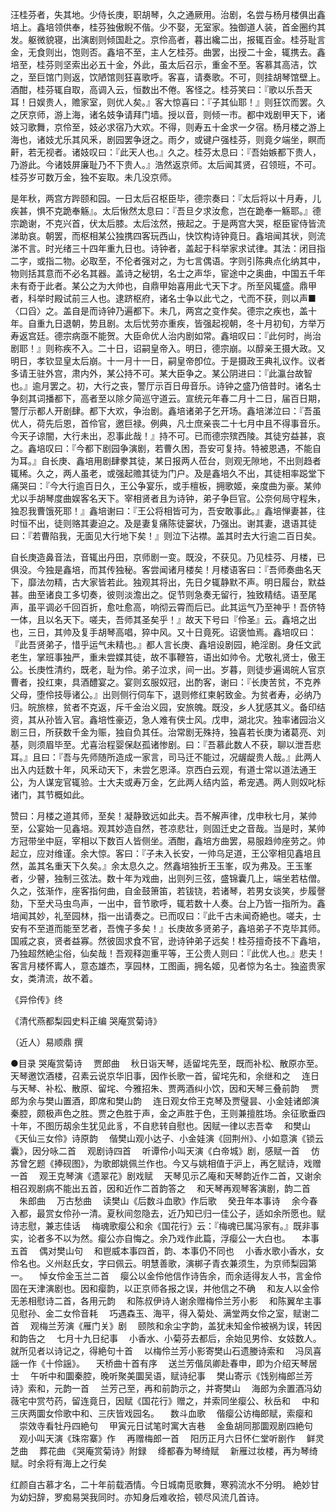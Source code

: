 <!-- { "loadSidebar": true } -->
汪桂芬者，失其地。少侍长庚，职胡琴，久之通厥用。治剧，名尝与杨月楼俱出鑫培上。鑫培领供奉，桂芬独傲睨不偕。少不娶，无室家。独御道人装，首金圈约其发。躯微貌寝，出演剧则倾国赴之。京伶高者，暮出纔二出，报辄百金。桂芬耻言金，无食则出，饱则否。鑫培不至，主人乞桂芬。曲罢，出授二十金，辄携去。鑫培至，桂芬则坚索出必五十金，外此，虽太后召示，重金不至。客慕其高洁，饮之，至巨馆门则返，饮陋馆则狂喜歌呼。客喜，请奏歌。不可，则挂胡琴馆壁上。酒酣，桂芬辄自取，高调入云，恒数出不倦。客怪之。桂芬笑曰：『歌以乐吾天耳！日娱贵人，赡家室，则优人矣。』客大惊喜曰：『子其仙耶！』则狂饮而罢。久之厌京师，游上海，诸名妓争请拜门墙。授以音，则倾一市。都中戏剧甲天下，诸妓习歌舞，京伶至，妓必求宿乃大欢。不得，则寿五十金求一夕宿。杨月楼之游上海也，诸妓尤乐其风釆，剧园罢争迓之。雨夕，或键户强桂芬，则竟夕端坐，瞑而鼾，若无视者。诸妓叹曰：『此天人也。』久之。桂芬太息曰：『吾始嫉都下贵人，乃游此。今诸妓屏廉耻乃不下贵人。』浩然返京师。太后闻其贤，召领班，不可。桂芬岁可数万金，独不妄取。未几没京师。

是年秋，两宫方跸颐和园。一日太后召枢臣毕，德宗奏曰：『太后将以十月寿，儿疾甚，惧不克跪奉觞』。太后愀然太息曰：『吾旦夕求汝愈，岂在跪奉一觞耶。』德宗跪谢，不克兴首，伏太后膝。太后泫然，掖起之。于是两宫大哭，枢臣宦侍皆流涕助哀。朝罢，而枢相某公独携四客玩西山，快饮构诗钟竟日。鑫培闻其状，则流涕不言。时光绪三十四年重九日也。诗钟者，盖起于科举家求试律。其法：闭目指二字，或指二物。必取至，不伦者强对之，为七言偶语。字则引陈典点化纳其中，物则括其意而不必名其器。盖诗之秘钥，名士之声华，宦途中之奥曲，中国五千年未有奇于此者。某公之为大帅也，自鼎甲始喜用此弋天下才。所至风辄盛。鼎甲者，科举时殿试前三人也。逮跻枢府，诸名士争以此弋之，弋而不获，则以声■〈口舀〉之。盖自是而诗钟乃遍都下。未几，两宫之变作矣。德宗之疾也，盖十年。自重九日退朝，势且剧。太后忧劳亦重疾，皆强起视朝，冬十月初旬，方举万寿返宫廷。德宗病亟不能贺。大臣命优人治内剧如常。鑫培叹曰：『此何时，尚治剧耶！』则称疾不入。二十日，诏嗣皇帝入。明日，德宗崩。以醇亲王摄大政。又明日，孝钦显皇太后崩。十一月十一日，嗣皇帝卽位。于是摄政王典礼议作。议者多请王驻外宫，肃内外，某公持不可。某大臣争之。某公阴进曰：『此瀛台故智也。』逾月罢之。初，大行之丧，警厅示百日毋音乐。诗钟之盛乃倍昔时。诸名士争刻其词播都下，高者至以除夕简巡守道云。宣统元年春二月十二日，届百日期，警厅示都人开剧肆。都下大欢，争治剧。鑫培诸弟子乞开场。鑫培涕泣曰：『吾虽优人，荷先后恩，首伶官，邀巨禄。例典，凡士庶亲丧二十七月中且不得事音乐。今天子谅闇，大行未出，忍事此哉！』持不可。已而德宗殡西陵。其徒穷益甚，哀之。鑫培叹曰：『今都下剧园争演剧，若曹久困，吾安可复持。特被恩遇，不能自为耳。』自长庚、鑫培用剧肆豢其徒，某日报两人莅台，则观无隙地，不出则趋者辄稀。久之，两人虽老，或强起赡其徒为门户。及是鑫培久不出，其徒相率跽堂下痛哭曰：『今大行逾百日久，王公争宴乐，或手檀板，拥歌姬，亲度曲为豪。某帅尤以手胡琴度曲娱客名天下。宰相贤者且为诗钟，弟子争巨官。公奈何局守程朱，独忍我曹饿死耶！』鑫培谢曰：『王公将相皆可为，吾安敢事此。』鑫培惮妻甚，往时恒不出，徒则赂其妻迫之。及是妻复痛陈徒窭状，乃强出。谢其妻，退语其徒曰：『若曹陷我，无面见大行地下矣！』则泣下沾襟。盖其时去大行逾二百日矣。

自长庚造鼻音法，音辄出丹田，京师剧一变。既没，不获见。乃见桂芬、月楼，已俱没。今独是鑫培，而其传独秘。客尝闻诸月楼矣！月楼语客曰：『吾师奏曲名天下，靡法勿精，古大家皆若此。独观其将出，先日夕辄静默不声。明日履台，默益甚。曲至诸良工多切奏，彼则淡澹出之。促节则急奏无留行，独致精结。语至尾声，虽平调必千回百折，愈吐愈高，响彻云霄而后已。此其运气乃至神乎！吾侪特一体，且以名天下。嗟夫，吾师其圣矣乎！』故天下号曰『伶圣』云。鑫培之出也，三日，其帅及复手胡琴高唱，猝中风。又十日竟死。诏褒恤焉。鑫培叹曰：『此吾贤弟子，惜乎运气未精也。』都人言长庚、鑫培设剧园，絶淫剧。身任文武老生，掌班事独严，重未尝媟其徒，故不事鞭笞，语出如帅令。尤敬礼贤士，傲王公。长庚性清约，既老，耻为伶。弟子泣求，间一出。岁暮，则徒步遍谒皖人官京曹者，投红柬，具酒醴宴之。宴则玄服奴冠，出酌客，谢曰：『长庚苦贫，不克养父母，堕伶技辱诸公。』出则侧行伺车下，退则修红柬躬致金。为贫者寿，必纳乃归。皖旅榇，贫者不克返，斥千金治义园，安旅魄。既没，乡人犹感其义。备印结资，其从孙皆入官。鑫培性豪迈，急人难有侠士风。戊申，湖北灾。独率诸园治义剧三日，所获数千金为赈，独自负其任。治常剧无殊持，独喜若长庚为诸葛亮、刘基，则须眉毕至。尤喜治程婴保赵孤诸惨剧。曰：『吾慕此数人不获，聊以泄吾悲耳。』且曰：『吾与先师随所造成一家言，司马迁不能过，况龌龊贵人哉。』此两人出入内廷数十年，风釆动天下，未尝乞恩泽。京西白云观，有道士常以道法通王公，为人谋宠官辄验。士大夫或寿万金，乞此两人结内监，希宠遇。两人则奴叱标诸门，其节概如此。

赞曰：月楼之道其师，至矣！凝静致远如此夫。吾不解声律，戊申秋七月，某帅至，公宴始一见鑫培。观其妙造自然，苍凉悲壮，则固迁史之音哉。当是时，某帅方冠带坐中庭，宰相以下数百人皆侧坐。酒酣，鑫培方曲罢，易服趋帅座劳之。帅起立，应对维谨。余大惊。客曰：『子未入长安，一帅乌足道，王公宰相见鑫培且然，盖其名重天下久矣。』余太息久之。然鑫培独折王玉峯，叹为弗及。王玉峯者，少瞽，独制三弦法。数十年为戏曲，出则列三弦，盛锦囊几上，端坐若枯僧。久之，弦渐作，座客指何曲，自金鼓箫笛，若钹铙，若诸琴，若男女谈笑，步履謦劾，下至犬马虫鸟声，一出中，音节歌呼，辄若数十人奏。台上乃皆一指所为。鑫培闻其妙，礼至园林，指一出请奏之。已而叹曰：『此千古未闻奇絶也。嗟夫，士安有不至道而能至艺者，吾愧子多矣！』长庚故多贤弟子，鑫培弟子不克毕其师。国戚之哀，贤者益寡。然彼固求食不官，逊诗钟弟子远矣！桂芬擅奇技不下鑫培，乃独超然絶尘俗，仙矣哉！吾观释迦重平等，王公贵人则曰：『此优人也。』悲夫！客言月楼怀寗人，意态雄杰，享园林，工图画，拥名姬，见者惊为名士。独盗贵家女，类清流，故不着。

《异伶传》终




《清代燕都梨园史料正编 哭庵赏菊诗》

（近人）易顺鼎 撰



●目录
哭庵赏菊诗
　贾郎曲
　秋日诣天琴，适留垞先至，既而补松、散原亦至。天琴邀饮酒楼，召素云说京华旧事，因作长歌一首，留垞先和，余继和之
　连日与天琴、补松、散原、留垞、今雅招朱、贾两酒纠小饮，因和天琴三叠前韵
　贾郎为余与樊山置酒，即席和樊山韵
　连日观女伶王克琴及贾璧昙、小金娃诸郎演秦腔，颇极声色之胜。贾之色胜于声，金之声胜于色，王则兼擅胜场。余征歌垂四十年，不图历刼余生犹见此豸，不自悲转自慰也。因赋一律以志吾幸
　和樊山《天仙三女伶》诗原韵
　偕樊山观小达子、小金娃演《回荆州》、小如意演《锁云囊》，因分咏二首
　观剧诗四首
　听谭伶小叫天演《白帝城》剧，感赋一首
　仿苏曾乞题《捧砚图》，为歌郎姚佩兰作也。今又与姚相值于沪上，再乞赋诗，戏赠一首
　观王克琴演《遗翠花》剧戏赋
　天琴见示乙庵和天琴韵近作二首，又谢余相召观剧病不能出五首，因和近作二首韵答之
　和天琴再观琴客演剧，韵二首
　朱郎曲
　万古愁曲
　读樊山《后数斗血歌》作后歌
　癸丑年本事诗
　余今春入都，最赏女伶孙一清。夏秋间忽隐去，近乃知已归一佳公子，适如余所愿也。赋诗志慰，兼志佳话
　梅魂歌瘿公和余《国花行》云：『梅魂已属冯家有。』既非事实，论者多不以为然。瘿公亦自悔之。余乃戏作此篇，浮瘿公一大白也。
　本事五首
　偶对樊山句
　和鬯威本事四首，韵、本事仍不同也
　小香水歌小香水，女伶名也。义州赵氏女，字曰佩云。明慧善歌，演梆子青衣兼须生，为京师梨园第一。
　悼女伶金玉兰二首
　瘿公以金伶他信作诗告余，而余适得友人书，言金伶固在天津演剧也。因和瘿韵，以正京师各报之误，并他信之不确
　和友人以金伶无恙相慰诗二首，各用元韵
　和陈叔伊诗人谢余赠梅伶兰芳小影
　和陈翼牟主事见慰孙、金二女伶音耗
　巧遇森玉、海平，得入菊处、满堂两女伶之室，赋谢二首
　观梅兰芳演《雁门关》剧
　颐陔和余尘字韵，盖犹未知金伶被祸为误，转因和韵告之
　七月十九日纪事
　小香水、小菊芬去都后，余始见男伶、女妓数人。就所见者以诗记之，得絶句十首
　以梅伶兰芳小影寄樊山石遗媵诗索和
　冯凤喜謡一作《十伶謡》。
　天桥曲十首有序
　送兰芳偕凤卿赴春申，即为介绍天琴居士
　午听中和圜秦腔，晚听聚美圜吴语，赋诗纪事
　樊山寄示《饯别梅郎兰芳诗》索和，元韵一首
　兰芳己至，再和前韵示之，并寄樊山
　海郎为余置酒冯幼薇宅中赏芍药，留连竟日，因赋《国花行》赠之，并索同坐瘿公、秋岳和
　中和三庆两圜女伶歌中和、三庆皆戏园名。
　数斗血歌
　偕瘿公访梅郎赋，索瘿和
　崇效寺看牡丹四絶句
　甲寅元日试笔时寓大吉巷
　金鱼胡同那圜观剧四絶句
　观小叫天演《珠帘寨》作
　再赠梅郎一首
　阳历正月六日怀仁堂听剧作
　鲜灵芝曲
　葬花曲
《哭庵赏菊诗》附録
　绛都春为琴绮赋
　新雁过妆楼，再为琴绮赋。时余将有海上之行矣


红颜自古慕才名，二十年前载酒情。今日城南觅歌舞，寒鸦流水不分明。
絶妙甘为幼妇辞，罗痴易哭我同时。亦知身后难收拾，顿尽风流几首诗。

